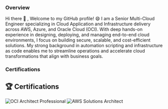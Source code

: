 ### Overview  
Hi there 👋 , Welcome to my GitHub profile! 😄
I am a Senior Multi-Cloud Engineer specializing in Cloud Application and Infrastructure delivery across AWS, Azure, and Oracle Cloud (OCI). With deep hands-on experience in designing, deploying, and managing end-to-end cloud environments, I focus on building secure, scalable, and cost-efficient solutions. My strong background in automation scripting and infrastructure as code enables me to streamline operations and accelerate cloud transformations that align with business goals.


### Certifications

## 🏆 Certifications
![OCI Architect Professional](https://img.shields.io/badge/Oracle-OCI_Architect_Professional-F80000?style=for-the-badge&logo=oracle&logoColor=white)
![AWS Solutions Architect](https://img.shields.io/badge/AWS-Solutions_Architect_Associate-FF9900?style=for-the-badge&logo=amazonaws&logoColor=white)
